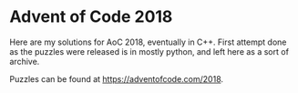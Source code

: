# Advent of Code 2018

Here are my solutions for AoC 2018, eventually in C++. First attempt done as the puzzles were released is in mostly python, and left here as a sort of archive.

Puzzles can be found at https://adventofcode.com/2018.

